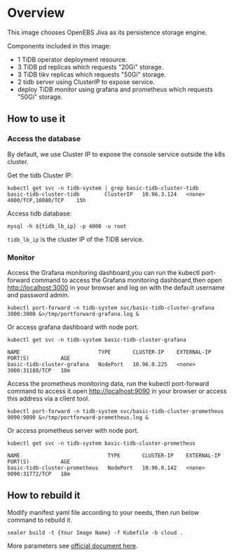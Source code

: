 # Overview

This image chooses OpenEBS Jiva as its persistence storage engine.

Components included in this image:

* 1 TiDB operator deployment resource.
* 3 TiDB pd replicas which requests "20Gi" storage.
* 3 TiDB tikv replicas which requests "50Gi" storage.
* 2 tidb server using ClusterIP to expose service.
* deploy TiDB monitor using grafana and prometheus which requests "50Gi" storage.

## How to use it

### Access the database

By default, we use Cluster IP to expose the console service outside the k8s cluster.

Get the tidb Cluster IP:

```shell
kubectl get svc -n tidb-system | grep basic-tidb-cluster-tidb
basic-tidb-cluster-tidb        ClusterIP   10.96.3.124   <none>        4000/TCP,10080/TCP    15h
```

Access tidb database:

`mysql -h ${tidb_lb_ip} -p 4000 -u root`

`tidb_lb_ip` is the cluster IP of the TiDB service.

### Monitor

Access the Grafana monitoring dashboard,you can run the kubectl port-forward command to access the Grafana monitoring
dashboard,then open [http://localhost:3000](http://localhost:3000) in your browser and log on with the default username and password admin.

`kubectl port-forward -n tidb-system svc/basic-tidb-cluster-grafana 3000:3000 &>/tmp/portforward-grafana.log &`

Or access grafana dashboard with node port.

```shell
kubectl get svc -n tidb-system basic-tidb-cluster-grafana

NAME                         TYPE       CLUSTER-IP    EXTERNAL-IP   PORT(S)          AGE
basic-tidb-cluster-grafana   NodePort   10.96.0.225   <none>        3000:31180/TCP   18m
```

Access the prometheus monitoring data, run the kubectl port-forward command to access it.open [http://localhost:9090](http://localhost:9000) in
your browser or access this address via a client tool.

`kubectl port-forward -n tidb-system svc/basic-tidb-cluster-prometheus 9090:9090 &>/tmp/portforward-prometheus.log &`

Or access prometheus server with node port.

```shell
kubectl get svc -n tidb-system basic-tidb-cluster-prometheus

NAME                            TYPE       CLUSTER-IP    EXTERNAL-IP   PORT(S)          AGE
basic-tidb-cluster-prometheus   NodePort   10.96.0.142   <none>        9090:31772/TCP   18m
```

## How to rebuild it

Modify manifest yaml file according to your needs, then run below command to rebuild it.

```shell
sealer build -t {Your Image Name} -f Kubefile -b cloud .
```

More parameters see [official document here](https://docs.pingcap.com/zh/tidb-in-kubernetes/stable).
